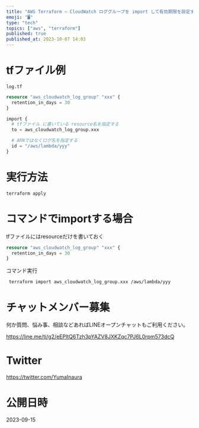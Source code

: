 ```yaml
---
title: "AWS Terraform – CloudWatch ロググループを import して有効期限を設定する例 "
emoji: "🖥"
type: "tech"
topics: ["aws", "terraform"]
published: true
published_at: 2023-10-07 14:03
---
```


# tfファイル例

```
log.tf
```

```tf
resource "aws_cloudwatch_log_group" "xxx" {
  retention_in_days = 30
}

import {
  # tfファイル に書いている resource名を指定する
  to = aws_cloudwatch_log_group.xxx

  # ARNではなくログ名を指定する 
  id = "/aws/lambda/yyy"
}

```

# 実行方法

`terraform apply`

# コマンドでimportする場合

tfファイルにはresourceだけを書いておく

```tf
resource "aws_cloudwatch_log_group" "xxx" {
  retention_in_days = 30
}
```

コマンド実行

```
 terraform import aws_cloudwatch_log_group.xxx /aws/lambda/yyy
```

# チャットメンバー募集


何か質問、悩み事、相談などあればLINEオープンチャットもご利用ください。

https://line.me/ti/g2/eEPltQ6Tzh3pYAZV8JXKZqc7PJ6L0rpm573dcQ


# Twitter

https://twitter.com/YumaInaura



# 公開日時

2023-09-15

